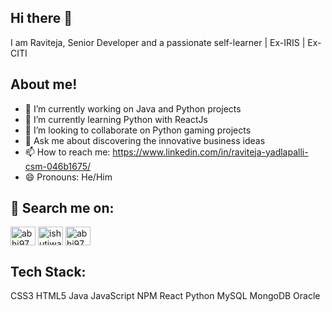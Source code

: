 ## Hi there 👋

I am Raviteja, Senior Developer and a passionate self-learner | Ex-IRIS | Ex-CITI

## About me!

- 🔭 I’m currently working on Java and Python projects
- 🌱 I’m currently learning Python with ReactJs
- 👯 I’m looking to collaborate on Python gaming projects
- 💬 Ask me about discovering the innovative business ideas
- 📫 How to reach me: https://www.linkedin.com/in/raviteja-yadlapalli-csm-046b1675/
- 😄 Pronouns: He/Him

## 🔎 Search me on:

<p align="left" dir="auto">
<a href="https://www.linkedin.com/in/raviteja-yadlapalli-csm-046b1675/" rel="nofollow"><img align="center" src="https://raw.githubusercontent.com/rahuldkjain/github-profile-readme-generator/master/src/images/icons/Social/linked-in-alt.svg" alt="abhi9720" height="30" width="40" style="max-width: 100%;"></a>
<a href="https://instagram.com/raviteja_39" rel="nofollow"><img align="center" src="https://raw.githubusercontent.com/rahuldkjain/github-profile-readme-generator/master/src/images/icons/Social/instagram.svg" alt="ishutiwari75" height="30" width="40" style="max-width: 100%;"></a> <a href="https://www.hackerrank.com/abhi9720" rel="nofollow"><img align="center" src="https://raw.githubusercontent.com/rahuldkjain/github-profile-readme-generator/master/src/images/icons/Social/hackerrank.svg" alt="abhi9720" height="30" width="40" style="max-width: 100%;"></a>
</p>

## Tech Stack:

CSS3 HTML5 Java JavaScript NPM React Python MySQL MongoDB Oracle

